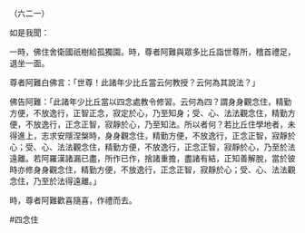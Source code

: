 （六二一）

如是我聞：

一時，佛住舍衛國祇樹給孤獨園。時，尊者阿難與眾多比丘詣世尊所，稽首禮足，退坐一面。

尊者阿難白佛言：「世尊！此諸年少比丘當云何教授？云何為其說法？」

佛告阿難：「此諸年少比丘當以四念處教令修習。云何為四？謂身身觀念住，精勤方便，不放逸行，正智正念，寂定於心，乃至知身；受、心、法法觀念住，精勤方便，不放逸行，正念正智，寂靜於心，乃至知法。所以者何？若比丘住學地者，未得進上，志求安隱涅槃時，身身觀念住，精勤方便，不放逸行，正念正智，寂靜於心；受、心、法法觀念住，精勤方便，不放逸行，正念正智，寂靜於心，乃至於法遠離。若阿羅漢諸漏已盡，所作已作，捨諸重擔，盡諸有結，正知善解脫，當於彼時亦修身身觀念住，精勤方便，不放逸行，正念正智，寂靜於心；受、心、法法觀念住，乃至於法得遠離。」

時，尊者阿難歡喜隨喜，作禮而去。




#四念住
